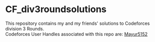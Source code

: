 # CF_div3roundsolutions
This repository contains my and my friends' solutions to Codeforces division 3 Rounds.<br />
Codeforces User Handles associated with this repo are:
[Mayur5152](https://codeforces.com/profile/Mayur5152)
